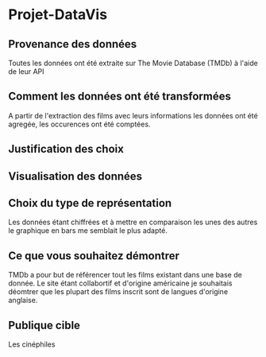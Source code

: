 # Projet-DataVis

## Provenance des données
Toutes les données ont été extraite sur The Movie Database (TMDb) à l'aide de leur API
## Comment les données ont été transformées
A partir de l'extraction des films avec leurs informations les données ont été agregée, les occurences ont été comptées.
## Justification des choix

## Visualisation des données

## Choix du type de représentation
Les données étant chiffrées et à mettre en comparaison les unes des autres le graphique en bars me semblait le plus adapté.
## Ce que vous souhaitez démontrer
TMDb a pour but de référencer tout les films existant dans une base de donnée. Le site étant collabortif et d'origine américaine je souhaitais déomtrer que les plupart des films inscrit sont de langues d'origine anglaise.
## Publique cible
Les cinéphiles